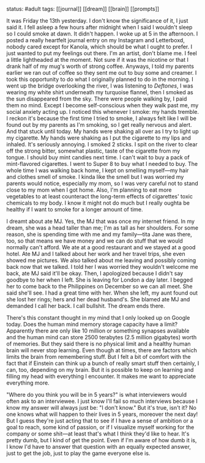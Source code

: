 status: #adult 
tags: [[journal]] [[dream]] [[brain]] [[prompts]] 

It was Friday the 13th yesterday. I don't know the significance of it, I just said it. I fell asleep a few hours after midnight when I said I wouldn't sleep so I could smoke at dawn. It didn't happen. I woke up at 5 in the afternoon. I posted a really heartfelt journal entry on my Instagram and Letterboxd, nobody cared except for Kanola, which should be what I ought to prefer. I just wanted to put my feelings out there. I'm an artist, don't blame me. I feel a little lightheaded at the moment. Not sure if it was the nicotine or that I drank half of my mug's worth of strong coffee. Anyways, I told my parents earlier we ran out of coffee so they sent me out to buy some and creamer. I took this opportunity to do what I originally planned to do in the morning. I went up the bridge overlooking the river, I was listening to *Deftones*, I was wearing my white shirt underneath my turquoise flannel, then I smoked as the sun disappeared from the sky. There were people walking by, I paid them no mind. Except I become self-conscious when they walk past me, my social anxiety acting up. I noticed this whenever I smoke: my hands tremble. I reckon it's because the first time I tried to smoke, I always felt like I will be found out by my parents as I'm smoking, so I get really nervous and alert. And that stuck until today. My hands were shaking all over as I try to light up my cigarette. My hands were shaking as I put the cigarette to my lips and inhaled. It's seriously annoying. I smoked 2 sticks. I spit on the river to clear off the strong bitter, somewhat plastic, taste of the cigarette from my tongue. I should buy mint candies next time. I can't wait to buy a pack of mint-flavored cigarettes. I went to Super 8 to buy what I needed to buy. The whole time I was walking back home, I kept on smelling myself—my hair and clothes smell of smoke. I kinda like the smell but I was worried my parents would notice, especially my mom, so I was very careful not to stand close to my mom when I got home. Also, I'm planning to eat more vegetables to at least counteract the long-term effects of cigarettes' toxic chemicals to my body. I know it might not do much but I really oughta be healthy if I want to smoke for a longer amount of time.

I dreamt about ate MJ. Yes, the MJ that was once my internet friend. In my dream, she was a head taller than me; I'm as tall as her shoulders. For some reason, she is spending time with me and my family—tita Jane was there, too, so that means we have money and we can do stuff that we would normally can't afford. We ate at a good restaurant and we stayed at a good hotel. Ate MJ and I talked about her work and her travel trips, she even showed me pictures. We also talked about me leaving and possibly coming back now that we talked. I told her I was worried they wouldn't welcome me back, ate MJ said it'll be okay. Then, I apologized because I didn't say goodbye to her when I left. She is leaving for London a day later. I begged her to come back to the Philippines on December so we can all meet. She said she'll see. I had a great time with her. When she left, my aunt found out she lost her rings; hers and her dead husband's. She blamed ate MJ and demanded I call her back. I call bullshit. The dream ends there. 

There's this constant thought in my mind that I only looked up on Google today. Does the human mind memory storage capacity have a limit? Apparently there are only like 10 million or something synapses available and the human mind can store 2500 terabytes (2.5 million gigabytes) worth of memories. But they said there is no physical limit and a healthy human brain will never stop learning. Even though at times, there are factors which limits the brain from remembering stuff. But I felt a bit of comfort with the fact that if Einstein can think up a bunch of really smart stuff then certainly, I can, too, depending on my brain. But it is possible to keep on learning and filling my head with everything I encounter. It makes me want to appreciate everything more. 

"Where do you think you will be in 5 years?" is what interviewers would often ask to an interviewee. I just know I'll fail so much interviews because I know my answer will always just be: "I don't know." But it's true, isn't it? No one knows what will happen to their lives in 5 years, moreover the next day! But I guess they're just acting that to see if I have a sense of ambition or a goal to reach, some kind of passion, or if I visualize myself working for the company or some shit—at least that's what I think they'd like to hear. It's pretty dumb, but I kind of get the point. Even if I'm aware of how dumb it is, I know I'd have to answer that question with an equally expected answer, just to get the job, just to play the game everyone else is.